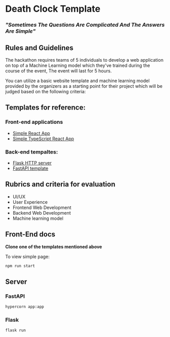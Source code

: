 # Death Clock Template

### *"Sometimes The Questions Are Complicated And The Answers Are Simple"*

## Rules and Guidelines

The hackathon requires teams of 5 individuals to develop a web application on top of a Machine Learning model which they've trained during the course of the event, The event will last for 5 hours.

You can utilize a basic website template and machine learning model provided by the organizers as a starting point for their project which will be judged based on the following criteria:

## Templates for reference:

### Front-end applications
- [Simple React App](https://github.com/AbhijithGanesh/template-simple-react-app)
- [Simple TypeScript React App](https://github.com/AbhijithGanesh/template-typescript-app-react)

### Back-end tempaltes:
- [Flask HTTP server](https://github.com/FidalMathew/GDSC-DeathClock)
- [FastAPI template](https://github.com/AbhijithGanesh/back-end-template-fastAPI)

## Rubrics and criteria for evaluation

- UI/UX
- User Experience
- Frontend Web Development
- Backend Web Development
- Machine learning model

## Front-End docs

**Clone one of the templates mentioned above**


To view simple page:
```bash
npm run start
```

## Server
### FastAPI
```bash
hypercorn app:app
```
### Flask
```bash
flask run
```
